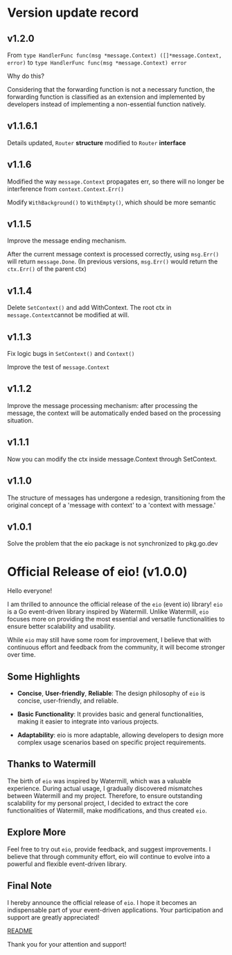# Version update record

## v1.2.0

From `type HandlerFunc func(msg *message.Context) ([]*message.Context, error)` to `type HandlerFunc func(msg *message.Context) error`

Why do this?

Considering that the forwarding function is not a necessary function, the forwarding function is classified as an extension and implemented by developers instead of implementing a non-essential function natively.

## v1.1.6.1

Details updated, `Router` **structure** modified to `Router` **interface**

## v1.1.6

Modified the way `message.Context` propagates err, so there will no longer be interference from `context.Context.Err()`

Modify `WithBackground()` to `WithEmpty()`, which should be more semantic

## v1.1.5

Improve the message ending mechanism.

After the current message context is processed correctly, using `msg.Err()` will return `message.Done`.
(In previous versions, `msg.Err()` would return the `ctx.Err()` of the parent ctx)

## v1.1.4

Delete `SetContext()` and add WithContext. The root ctx in `message.Context`cannot be modified at will.

## v1.1.3

Fix logic bugs in `SetContext()` and `Context()`

Improve the test of `message.Context`

## v1.1.2

Improve the message processing mechanism: after processing the message, the context will be automatically ended based on the processing situation.

## v1.1.1

Now you can modify the ctx inside message.Context through SetContext.

## v1.1.0

The structure of messages has undergone a redesign, transitioning from the original concept of a 'message with context' to a 'context with message.'

## v1.0.1

Solve the problem that the eio package is not synchronized to pkg.go.dev

# Official Release of eio! (v1.0.0)

Hello everyone!

I am thrilled to announce the official release of the `eio` (event io) library!
`eio` is a Go event-driven library inspired by Watermill. Unlike Watermill,
`eio` focuses more on providing the most essential and versatile functionalities to ensure better scalability and usability.

While `eio` may still have some room for improvement, I believe that with continuous effort and feedback from the community,
it will become stronger over time.

## Some Highlights

- **Concise**, **User-friendly**, **Reliable**: The design philosophy of `eio` is concise, user-friendly, and reliable.

- **Basic Functionality**: It provides basic and general functionalities, making it easier to integrate into various projects.

- **Adaptability**: eio is more adaptable, allowing developers to design more complex usage scenarios based on specific project requirements.

## Thanks to Watermill

The birth of `eio` was inspired by Watermill, which was a valuable experience. During actual usage,
I gradually discovered mismatches between Watermill and my project. Therefore, to ensure outstanding scalability for my personal project,
I decided to extract the core functionalities of Watermill, make modifications, and thus created `eio`.

## Explore More

Feel free to try out `eio`, provide feedback, and suggest improvements. I believe that through community effort, eio will continue to evolve into a powerful and flexible event-driven library.

## Final Note

I hereby announce the official release of `eio`. I hope it becomes an indispensable part of your event-driven applications. Your participation and support are greatly appreciated!

[README](./README.md)

Thank you for your attention and support!